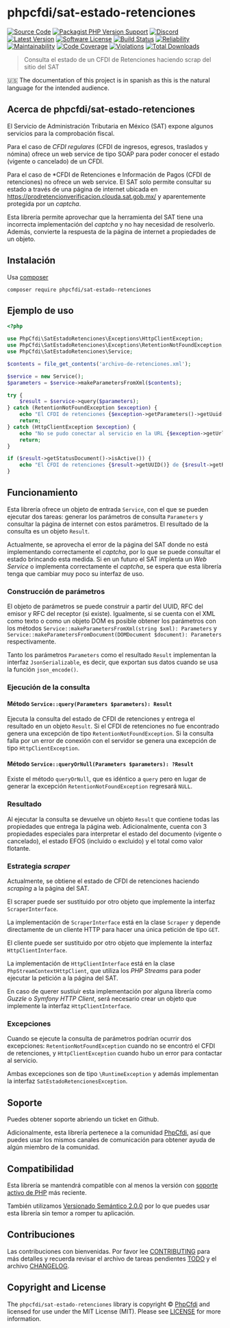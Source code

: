 # phpcfdi/sat-estado-retenciones

[![Source Code][badge-source]][source]
[![Packagist PHP Version Support][badge-php-version]][php-version]
[![Discord][badge-discord]][discord]
[![Latest Version][badge-release]][release]
[![Software License][badge-license]][license]
[![Build Status][badge-build]][build]
[![Reliability][badge-reliability]][reliability]
[![Maintainability][badge-maintainability]][maintainability]
[![Code Coverage][badge-coverage]][coverage]
[![Violations][badge-violations]][violations]
[![Total Downloads][badge-downloads]][downloads]

> Consulta el estado de un CFDI de Retenciones haciendo scrap del sitio del SAT

:us: The documentation of this project is in spanish as this is the natural language for the intended audience.

## Acerca de phpcfdi/sat-estado-retenciones

El Servicio de Administración Tributaria en México (SAT) expone algunos servicios para la comprobación fiscal.

Para el caso de *CFDI regulares* (CFDI de ingresos, egresos, traslados y nómina) ofrece un web service de tipo
SOAP para poder conocer el estado (vigente o cancelado) de un CFDI.

Para el caso de *CFDI de Retenciones e Información de Pagos (CFDI de retenciones) no ofrece un web service.
El SAT solo permite consultar su estado a través de una página de internet ubicada en
<https://prodretencionverificacion.clouda.sat.gob.mx/> y aparentemente protegida por un *captcha*.

Esta librería permite aprovechar que la herramienta del SAT tiene una incorrecta implementación del *captcha* y
no hay necesidad de resolverlo. Además, convierte la respuesta de la página de internet a propiedades de un objeto.

## Instalación

Usa [composer](https://getcomposer.org/)

```shell
composer require phpcfdi/sat-estado-retenciones
```

## Ejemplo de uso

```php
<?php

use PhpCfdi\SatEstadoRetenciones\Exceptions\HttpClientException;
use PhpCfdi\SatEstadoRetenciones\Exceptions\RetentionNotFoundException;
use PhpCfdi\SatEstadoRetenciones\Service;

$contents = file_get_contents('archivo-de-retenciones.xml');

$service = new Service();
$parameters = $service->makeParametersFromXml($contents);

try {
    $result = $service->query($parameters);
} catch (RetentionNotFoundException $exception) {
    echo "El CFDI de retenciones {$exception->getParameters()->getUuid()} no fue encontrado.\n";
    return;
} catch (HttpClientException $exception) {
    echo "No se pudo conectar al servicio en la URL {$exception->getUrl()}.\n";
    return;
}

if ($result->getStatusDocument()->isActive()) {
    echo "El CFDI de retenciones {$result->getUUID()} de {$result->getReceiverName()} se encuentra ACTIVO.\n";
}
```

## Funcionamiento

Esta librería ofrece un objeto de entrada `Service`, con el que se pueden ejecutar dos tareas:
generar los parámetros de consulta `Parameters` y consultar la página de internet con estos parámetros.
El resultado de la consulta es un objeto `Result`.

Actualmente, se aprovecha el error de la página del SAT donde no está implementando correctamente el *captcha*,
por lo que se puede consultar el estado brincando esta medida. Si en un futuro el SAT implenta un *Web Service*
o implementa correctamente el *captcha*, se espera que esta librería tenga que cambiar muy poco su interfaz de uso.

### Construcción de parámetros

El objeto de parámetros se puede construir a partir del UUID, RFC del emisor y RFC del receptor (si existe).
Igualmente, si se cuenta con el XML como texto o como un objeto DOM es posible obtener los
parámetros con los métodos `Service::makeParametersFromXml(string $xml): Parameters`
y `Service::makeParametersFromDocument(DOMDocument $document): Parameters` respectivamente.

Tanto los parámetros `Parameters` como el resultado `Result` implementan la interfaz `JsonSerializable`,
es decir, que exportan sus datos cuando se usa la función `json_encode()`.

### Ejecución de la consulta

#### Método `Service::query(Parameters $parameters): Result`

Ejecuta la consulta del estado de CFDI de retenciones y entrega el resultado en un objeto `Result`.
Si el CFDI de retenciones no fue encontrado genera una excepción de tipo `RetentionNotFoundException`.
Si la consulta falla por un error de conexión con el servidor se genera una excepción de tipo `HttpClientException`.

#### Método `Service::queryOrNull(Parameters $parameters): ?Result`

Existe el método `queryOrNull`, que es idéntico a `query` pero en lugar de generar la excepción
`RetentionNotFoundException` regresará `NULL`.

### Resultado

Al ejecutar la consulta se devuelve un objeto `Result` que contiene todas las propiedades que entrega
la página web. Adicionalmente, cuenta con 3 propiedades especiales para interpretar el estado del documento
(vigente o cancelado), el estado EFOS (incluido o excluido) y el total como valor flotante.

### Estrategia *scraper*

Actualmente, se obtiene el estado de CFDI de retenciones haciendo *scraping* a la página del SAT.

El scraper puede ser sustituido por otro objeto que implemente la interfaz `ScraperInterface`.

La implementación de `ScraperInterface` está en la clase `Scraper` y depende directamente de un
cliente HTTP para hacer una única petición de tipo `GET`.

El cliente puede ser sustituido por otro objeto que implemente la interfaz `HttpClientInterface`.

La implementación de `HttpClientInterface` está en la clase `PhpStreamContextHttpClient`,
que utiliza los *PHP Streams* para poder ejecutar la petición a la página del SAT.

En caso de querer sustiuir esta implementación por alguna librería como *Guzzle* o *Symfony HTTP Client*,
será necesario crear un objeto que implemente la interfaz `HttpClientInterface`.

### Excepciones

Cuando se ejecute la consulta de parámetros podrían ocurrir dos excepciones:
`RetentionNotFoundException` cuando no se encontró el CFDI de retenciones,
y `HttpClientException` cuando hubo un error para contactar al servicio.

Ambas excepciones son de tipo `\RuntimeException` y además implementan la interfaz `SatEstadoRetencionesException`.

## Soporte

Puedes obtener soporte abriendo un ticket en Github.

Adicionalmente, esta librería pertenece a la comunidad [PhpCfdi](https://www.phpcfdi.com), así que puedes usar los
mismos canales de comunicación para obtener ayuda de algún miembro de la comunidad.

## Compatibilidad

Esta librería se mantendrá compatible con al menos la versión con
[soporte activo de PHP](https://www.php.net/supported-versions.php) más reciente.

También utilizamos [Versionado Semántico 2.0.0](docs/SEMVER.md) por lo que puedes usar esta librería
sin temor a romper tu aplicación.

## Contribuciones

Las contribuciones con bienvenidas. Por favor lee [CONTRIBUTING][] para más detalles
y recuerda revisar el archivo de tareas pendientes [TODO][] y el archivo [CHANGELOG][].

## Copyright and License

The `phpcfdi/sat-estado-retenciones` library is copyright © [PhpCfdi](https://www.phpcfdi.com/)
and licensed for use under the MIT License (MIT). Please see [LICENSE][] for more information.

[contributing]: https://github.com/phpcfdi/sat-estado-retenciones/blob/main/CONTRIBUTING.md
[changelog]: https://github.com/phpcfdi/sat-estado-retenciones/blob/main/docs/CHANGELOG.md
[todo]: https://github.com/phpcfdi/sat-estado-retenciones/blob/main/docs/TODO.md

[source]: https://github.com/phpcfdi/sat-estado-retenciones
[php-version]: https://packagist.org/packages/phpcfdi/sat-estado-retenciones
[discord]: https://discord.gg/aFGYXvX
[release]: https://github.com/phpcfdi/sat-estado-retenciones/releases
[license]: https://github.com/phpcfdi/sat-estado-retenciones/blob/main/LICENSE
[build]: https://github.com/phpcfdi/sat-estado-retenciones/actions/workflows/build.yml?query=branch:main
[reliability]:https://sonarcloud.io/component_measures?id=phpcfdi_sat-estado-retenciones&metric=Reliability
[maintainability]: https://sonarcloud.io/component_measures?id=phpcfdi_sat-estado-retenciones&metric=Maintainability
[coverage]: https://sonarcloud.io/component_measures?id=phpcfdi_sat-estado-retenciones&metric=Coverage
[violations]: https://sonarcloud.io/project/issues?id=phpcfdi_sat-estado-retenciones&resolved=false
[downloads]: https://packagist.org/packages/phpcfdi/sat-estado-retenciones

[badge-source]: https://img.shields.io/badge/source-phpcfdi/sat--estado--retenciones-blue?logo=github
[badge-discord]: https://img.shields.io/discord/459860554090283019?logo=discord
[badge-php-version]: https://img.shields.io/packagist/php-v/phpcfdi/sat-estado-retenciones?logo=php
[badge-release]: https://img.shields.io/github/release/phpcfdi/sat-estado-retenciones?logo=git
[badge-license]: https://img.shields.io/github/license/phpcfdi/sat-estado-retenciones?logo=open-source-initiative
[badge-build]: https://img.shields.io/github/actions/workflow/status/phpcfdi/sat-estado-retenciones/build.yml?branch=main&logo=github-actions
[badge-reliability]: https://sonarcloud.io/api/project_badges/measure?project=phpcfdi_sat-estado-retenciones&metric=reliability_rating
[badge-maintainability]: https://sonarcloud.io/api/project_badges/measure?project=phpcfdi_sat-estado-retenciones&metric=sqale_rating
[badge-coverage]: https://img.shields.io/sonar/coverage/phpcfdi_sat-estado-retenciones/main?logo=sonarcloud&server=https%3A%2F%2Fsonarcloud.io
[badge-violations]: https://img.shields.io/sonar/violations/phpcfdi_sat-estado-retenciones/main?format=long&logo=sonarcloud&server=https%3A%2F%2Fsonarcloud.io
[badge-downloads]: https://img.shields.io/packagist/dt/phpcfdi/sat-estado-retenciones?logo=packagist

